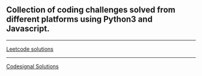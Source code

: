 ## Collection of coding challenges solved from different platforms using Python3 and Javascript.

---

[Leetcode solutions](https://github.com/scottmm374/coding_challenges/tree/main/leetcode/top_interview#100-top-interview-questions-leetcode-easy)

---

[Codesignal Solutions](https://github.com/scottmm374/coding_challenges/tree/main/codesignal)
